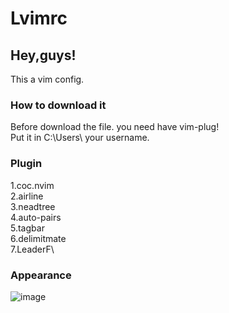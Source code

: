 # Lvimrc
##      Hey,guys!
This a vim config.
### How to download it 
Before download the file.
you need have vim-plug!\
Put it in C:\Users\ your username.
### Plugin
1.coc.nvim\
2.airline\
3.neadtree\
4.auto-pairs\
5.tagbar\
6.delimitmate\
7.LeaderF\
### Appearance
![image](https://github.com/dongbeimc/Lvimrc/assets/135514920/36f38bb7-38be-49c4-b80c-6e2fc3516b98)

